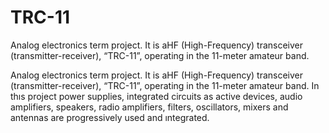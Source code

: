 # TRC-11
Analog electronics term project.  It is aHF (High-Frequency) transceiver (transmitter-receiver), “TRC-11”, operating in the 11-meter amateur band. 

Analog electronics term project.  It is aHF (High-Frequency) transceiver (transmitter-receiver), “TRC-11”, operating in the 11-meter amateur band. In thıs project power supplies, integrated circuits as active devices, audio amplifiers, speakers, radio amplifiers, filters, oscillators, mixers and antennas are progressively used and ıntegrated.
